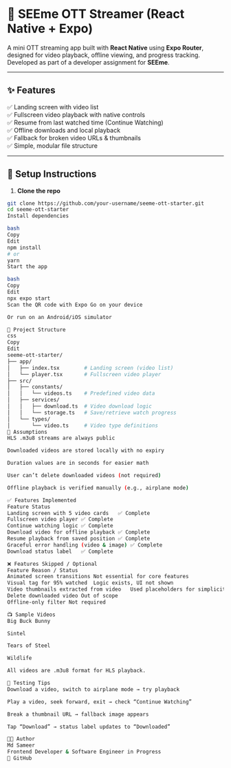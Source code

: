 # 🎥 SEEme OTT Streamer (React Native + Expo)

A mini OTT streaming app built with **React Native** using **Expo Router**, designed for video playback, offline viewing, and progress tracking. Developed as part of a developer assignment for **SEEme**.

---

## ✨ Features

✅ Landing screen with video list  
✅ Fullscreen video playback with native controls  
✅ Resume from last watched time (Continue Watching)  
✅ Offline downloads and local playback  
✅ Fallback for broken video URLs & thumbnails  
✅ Simple, modular file structure

---

## 🚀 Setup Instructions

1. **Clone the repo**

```bash
git clone https://github.com/your-username/seeme-ott-starter.git
cd seeme-ott-starter
Install dependencies

bash
Copy
Edit
npm install
# or
yarn
Start the app

bash
Copy
Edit
npx expo start
Scan the QR code with Expo Go on your device

Or run on an Android/iOS simulator

📁 Project Structure
css
Copy
Edit
seeme-ott-starter/
├── app/
│   ├── index.tsx        # Landing screen (video list)
│   └── player.tsx       # Fullscreen video player
├── src/
│   ├── constants/
│   │   └── videos.ts    # Predefined video data
│   ├── services/
│   │   ├── download.ts  # Video download logic
│   │   └── storage.ts   # Save/retrieve watch progress
│   └── types/
│       └── video.ts     # Video type definitions
🧠 Assumptions
HLS .m3u8 streams are always public

Downloaded videos are stored locally with no expiry

Duration values are in seconds for easier math

User can’t delete downloaded videos (not required)

Offline playback is verified manually (e.g., airplane mode)

✅ Features Implemented
Feature	Status
Landing screen with 5 video cards	✅ Complete
Fullscreen video player	✅ Complete
Continue watching logic	✅ Complete
Download video for offline playback	✅ Complete
Resume playback from saved position	✅ Complete
Graceful error handling (video & image)	✅ Complete
Download status label	✅ Complete

❌ Features Skipped / Optional
Feature	Reason / Status
Animated screen transitions	Not essential for core features
Visual tag for 95% watched	Logic exists, UI not shown
Video thumbnails extracted from video	Used placeholders for simplicity
Delete downloaded video	Out of scope
Offline-only filter	Not required

📺 Sample Videos
Big Buck Bunny

Sintel

Tears of Steel

Wildlife

All videos are .m3u8 format for HLS playback.

🧪 Testing Tips
Download a video, switch to airplane mode → try playback

Play a video, seek forward, exit → check “Continue Watching”

Break a thumbnail URL → fallback image appears

Tap “Download” → status label updates to “Downloaded”

👨‍💻 Author
Md Sameer
Frontend Developer & Software Engineer in Progress
🔗 GitHub
```
